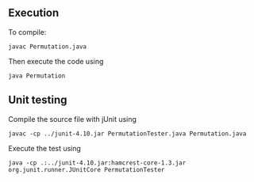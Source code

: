 ## Execution
To compile:
```
javac Permutation.java
```
Then execute the code using
```
java Permutation
```

## Unit testing
Compile the source file with jUnit using
```
javac -cp ../junit-4.10.jar PermutationTester.java Permutation.java
```

Execute the test using
```
java -cp .:../junit-4.10.jar:hamcrest-core-1.3.jar org.junit.runner.JUnitCore PermutationTester
```

